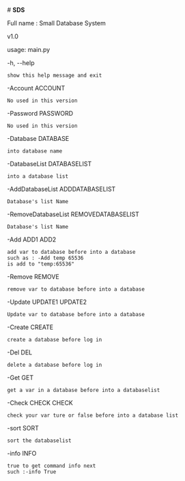 ﻿﻿# **SDS**Full name : Small Database Systemv1.0usage: main.py  -h, --help    show this help message and exit  -Account ACCOUNT    No used in this version  -Password PASSWORD    No used in this version  -Database DATABASE    into database name  -DatabaseList DATABASELIST    into a database list  -AddDatabaseList ADDDATABASELIST    Database's list Name  -RemoveDatabaseList REMOVEDATABASELIST    Database's list Name  -Add ADD1 ADD2    add var to database before into a database    such as : -Add temp 65536    is add to "temp:65536"  -Remove REMOVE    remove var to database before into a database  -Update UPDATE1 UPDATE2    Update var to database before into a database  -Create CREATE    create a database before log in  -Del DEL    delete a database before log in  -Get GET    get a var in a database before into a databaselist  -Check CHECK CHECK    check your var ture or false before into a database list  -sort SORT    sort the databaselist  -info INFO    true to get command info next    such :-info True
